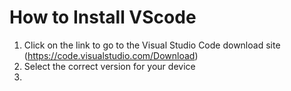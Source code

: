 # **How to Install VScode**
1) Click on the link to go to the Visual Studio Code download site (https://code.visualstudio.com/Download)
2) Select the correct version for your device
3) 
